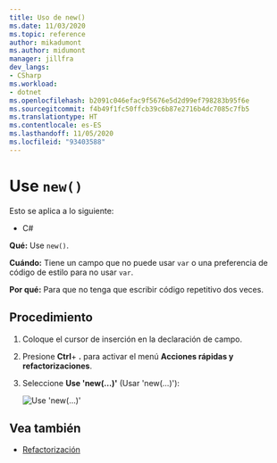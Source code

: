 ```yaml
---
title: Uso de new()
ms.date: 11/03/2020
ms.topic: reference
author: mikadumont
ms.author: midumont
manager: jillfra
dev_langs:
- CSharp
ms.workload:
- dotnet
ms.openlocfilehash: b2091c046efac9f5676e5d2d99ef798283b95f6e
ms.sourcegitcommit: f4b49f1fc50ffcb39c6b87e2716b4dc7085c7fb5
ms.translationtype: HT
ms.contentlocale: es-ES
ms.lasthandoff: 11/05/2020
ms.locfileid: "93403588"
---
```

# <a name="use-new"></a>Use `new()`

Esto se aplica a lo siguiente:

- C#

**Qué:** Use `new()`.

**Cuándo:** Tiene un campo que no puede usar `var` o una preferencia de código de estilo para no usar `var`.

**Por qué:** Para que no tenga que escribir código repetitivo dos veces.

## <a name="how-to"></a>Procedimiento

1. Coloque el cursor de inserción en la declaración de campo.

2. Presione **Ctrl**+ **.** para activar el menú **Acciones rápidas y refactorizaciones**.

3. Seleccione **Use 'new(…)'** (Usar 'new(…)'):

    ![Use 'new(…)'](media/use-new.png)

## <a name="see-also"></a>Vea también

- [Refactorización](../refactoring-in-visual-studio.md)

